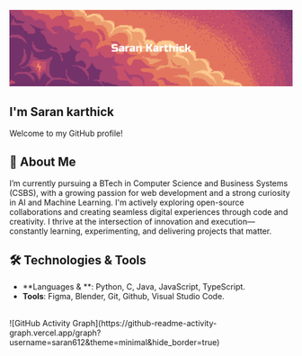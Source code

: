 ![My GitHub Banner](./banner.png)
<br>
## I'm Saran karthick 

Welcome to my GitHub profile!

## 🚀 About Me
  I’m currently pursuing a BTech in Computer Science and Business Systems (CSBS), with a growing passion for web development and a strong curiosity in AI and Machine Learning. I'm actively exploring open-source collaborations and creating seamless digital experiences through code and creativity. I thrive at the intersection of innovation and execution—constantly learning, experimenting, and delivering projects that matter.

## 🛠️ Technologies & Tools
- **Languages & **: Python, C, Java, JavaScript, TypeScript.
- **Tools**: Figma, Blender, Git, Github, Visual Studio Code.
<br>
![GitHub Activity Graph](https://github-readme-activity-graph.vercel.app/graph?username=saran612&theme=minimal&hide_border=true)
